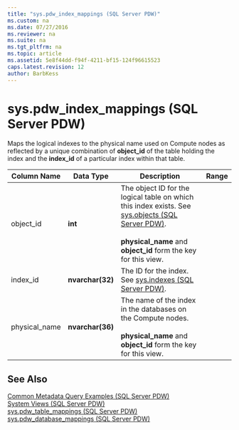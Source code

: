 ```yaml
---
title: "sys.pdw_index_mappings (SQL Server PDW)"
ms.custom: na
ms.date: 07/27/2016
ms.reviewer: na
ms.suite: na
ms.tgt_pltfrm: na
ms.topic: article
ms.assetid: 5e8f44dd-f94f-4211-bf15-124f96615523
caps.latest.revision: 12
author: BarbKess
---
```

# sys.pdw_index_mappings (SQL Server PDW)
Maps the logical indexes to the physical name used on Compute nodes as reflected by a unique combination of **object_id** of the table holding the index and the **index_id** of a particular index within that table.  
  
|Column Name|Data Type|Description|Range|  
|---------------|-------------|---------------|---------|  
|object_id|**int**|The object ID for the logical table on which this index exists. See [sys.objects &#40;SQL Server PDW&#41;](../../mpp/sqlpdw/sys-objects-sql-server-pdw.md).<br /><br />**physical_name** and **object_id** form the key for this view.||  
|index_id|**nvarchar(32)**|The ID for the index. See [sys.indexes &#40;SQL Server PDW&#41;](../../mpp/sqlpdw/sys-indexes-sql-server-pdw.md).||  
|physical_name|**nvarchar(36)**|The name of the index in the databases on the Compute nodes.<br /><br />**physical_name** and **object_id** form the key for this view.||  
  
## See Also  
[Common Metadata Query Examples &#40;SQL Server PDW&#41;](../../mpp/sqlpdw/common-metadata-query-examples-sql-server-pdw.md)  
[System Views &#40;SQL Server PDW&#41;](../../mpp/sqlpdw/system-views-sql-server-pdw.md)  
[sys.pdw_table_mappings &#40;SQL Server PDW&#41;](../../mpp/sqlpdw/sys-pdw-table-mappings-sql-server-pdw.md)  
[sys.pdw_database_mappings &#40;SQL Server PDW&#41;](../../mpp/sqlpdw/sys-pdw-database-mappings-sql-server-pdw.md)  
  
